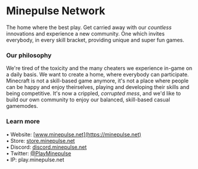 # Minepulse Network
The home where the best play. Get carried away with our _countless_ innovations and experience a new community. One which invites everybody, in every skill bracket, providing unique and super fun games.

### Our philosophy
We're tired of the toxicity and the many cheaters we experience in-game on a daily basis. We want to create a home, where everybody can participate. Minecraft is not a skill-based game anymore, it's not a place where people can be happy and enjoy theirselves, playing and developing their skills and being competitive. It's now a crippled, _corrupted mess_, and we'd like to build our own community to enjoy our balanced, skill-based casual gamemodes.

### Learn more
•  Website: [www.minepulse.net](https://minepulse.net)<br/>
•  Store: [store.minepulse.net](https://store.minepulse.net)<br/>
•  Discord: [discord.minepulse.net](https://discord.minepulse.net)<br/>
•  Twitter: [@PlayMinepulse](https://twitter.com/PlayMinepulse)<br/>
•  IP: play.minepulse.net
